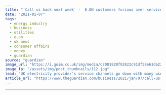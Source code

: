 ```yaml
---
title: "'Call us back next week' -  E.ON customers furious over service meltdown"
date: "2021-01-07"
tags: 
  - energy industry
  - business
  - utilities
  - e.on
  - uk news
  - consumer affairs
  - money
  - guardian
source: "guardian"
image_url: "https://i.guim.co.uk/img/media/c2081820f92822c91df58e61da222f79f2bac12b/0_1380_4559_2734/master/4559.jpg?width=460&quality=85&auto=format&fit=max&s=a3a8eefcdb7311a8fe659fe7c1e8b5d3"
image_fp: "/assets/img/post_thumbnails/112.jpg"
lead: "UK electricity provider’s service channels go down with many users left unable to top up pre-pay cardsThousands of E.ON UK customers have accused the energy supplier of overlooking them after its customer service channels shut down for weeks after a ..."
article_url: "https://www.theguardian.com/business/2021/jan/07/call-us-back-next-week-eon-customers-furious-over-service-meltdown"
---
```


---
